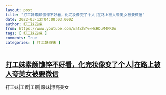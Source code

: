 ```yaml
---
layout: post
title: "打工妹素颜憔悴不好看，化完妆像变了个人|在路上被人夸美女被要微信"
date: 2022-03-12T04:00:03.000Z
author: 打工妹四妹
from: https://www.youtube.com/watch?v=HsHDuM4PK0o
tags: [ 打工妹四妹 ]
comments: True
categories: [ 打工妹四妹 ]
---
```

<!--1647057603000-->
[打工妹素颜憔悴不好看，化完妆像变了个人|在路上被人夸美女被要微信](https://www.youtube.com/watch?v=HsHDuM4PK0o)
------

<div>
打工妹|工資|工廠|廠妹|漂亮美女
</div>
